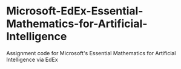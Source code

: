 # Microsoft-EdEx-Essential-Mathematics-for-Artificial-Intelligence
Assignment code for Microsoft's Essential Mathematics for Artificial Intelligence via EdEx
